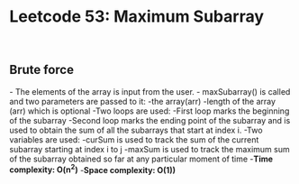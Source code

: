 <h1>Leetcode 53: Maximum Subarray</h1>
<br>
<h2>Brute force</h2>
    - The elements of the array is input from the user.
    - maxSubarray() is called and two parameters are passed to it: 
        -the array(arr)
        -length of the array (arr) which is optional
        -Two loops are used:
            -First loop marks the beginning of the subarray
            -Second loop marks the ending point of the subarray and is used to obtain the sum of all the subarrays that start at index i.
        -Two variables are used:
            -curSum is used to track the sum of the current subarray starting at index i to j
            -maxSum is used to track the maximum sum of the subarray obtained so far at any particular moment of time
    -<b>Time complexity: O(n<sup>2</sup>)</b>
    -<b>Space complexity: O(1))</b>
